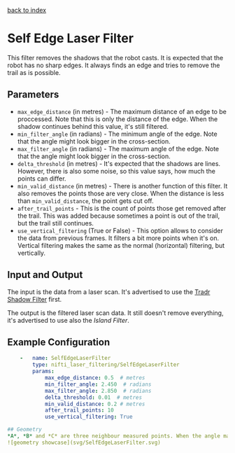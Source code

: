 [back to index](index.md)

# Self Edge Laser Filter
This filter removes the shadows that the robot casts. It is expected that the robot has no sharp edges. It always finds an edge and tries to remove the trail as is possible.

## Parameters
* `max_edge_distance` (in metres) - The maximum distance of an edge to be proccessed. Note that this is only the distance of the edge. When the shadow continues behind this value, it's still filtered.
* `min_filter_angle` (in radians) - The minimum angle of the edge. Note that the angle might look bigger in the cross-section.
* `max_filter_angle` (in radians) - The maximum angle of the edge. Note that the angle might look bigger in the cross-section.
* `delta_threshold` (in metres) - It's expected that the shadows are lines. However, there is also some noise, so this value says, how much the points can differ.
* `min_valid_distance` (in metres) - There is another function of this filter. It also removes the points those are very close. When the distance is less than `min_valid_distance`, the point gets cut off.
* `after_trail_points` - This is the count of points those get removed after the trail. This was added because sometimes a point is out of the trail, but the trail still continues.
* `use_vertical_filtering` (True or False) - This option allows to consider the data from previous frames. It filters a bit more points when it's on. Vertical filtering makes the same as the normal (horizontal) filtering, but vertically.

## Input and Output
The input is the data from a laser scan. It's advertised to use the [Tradr Shadow Filter](TradrShadowFilter.md) first.

The output is the filtered laser scan data. It still doesn't remove everything, it's advertised to use also the *Island Filter*.

## Example Configuration
```yaml
    -   name: SelfEdgeLaserFilter
        type: nifti_laser_filtering/SelfEdgeLaserFilter
        params:
            max_edge_distance: 0.5  # metres
            min_filter_angle: 2.450  # radians
            max_filter_angle: 2.850  # radians
            delta_threshold: 0.01  # metres
            min_valid_distance: 0.2 # metres
            after_trail_points: 10
            use_vertical_filtering: True

## Geometry
*A*, *B* and *C* are three neighbour measured points. When the angle marked as question mark is inside the given bounds, it's considered to be an edge. After that it removes the shadow trail.
![geometry showcase](svg/SelfEdgeLaserFilter.svg)
```
